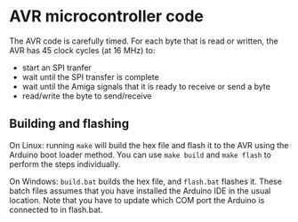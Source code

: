 # AVR microcontroller code

The AVR code is carefully timed.
For each byte that is read or written, the AVR has 45 clock cycles (at 16 MHz) to:

- start an SPI tranfer
- wait until the SPI transfer is complete
- wait until the Amiga signals that it is ready to receive or send a byte
- read/write the byte to send/receive

## Building and flashing

On Linux: running `make` will build the hex file and flash it to the AVR using the Arduino boot loader method. You can use `make build` and `make flash` to perform the steps individually.

On Windows: `build.bat` builds the hex file, and `flash.bat` flashes it. These batch files assumes that you have installed the Arduino IDE in the usual location. Note that you have to update which COM port the Arduino is connected to in flash.bat.
